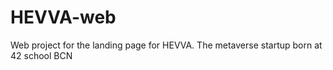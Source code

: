 # HEVVA-web

Web project for the landing page for HEVVA. The metaverse startup born at 42 school BCN
